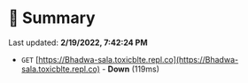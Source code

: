 # 📖 Summary
Last updated: **2/19/2022, 7:42:24 PM**

- `GET` [https://Bhadwa-sala.toxicblte.repl.co](https://Bhadwa-sala.toxicblte.repl.co) - **Down** (119ms)
